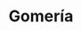 ---
title: "Gomería"
url: /cochabamba/gomeria-avenida-circunvalacion-beijing/
shop: reparación de automóviles
---